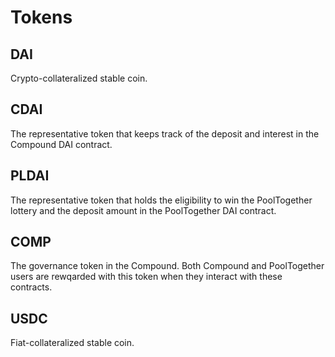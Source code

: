 # Tokens

## DAI

Crypto-collateralized stable coin.

## CDAI

The representative token that keeps track of the deposit and interest in the Compound DAI contract.

## PLDAI

The representative token that holds the eligibility to win the PoolTogether lottery and the deposit amount in the PoolTogether DAI contract.

## COMP

The governance token in the Compound. Both Compound and PoolTogether users are rewqarded with this token when they interact with these contracts.

## USDC

Fiat-collateralized stable coin.

